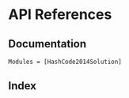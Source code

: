 # API References

## Documentation
```@autodocs
Modules = [HashCode2014Solution]
```

## Index

```@index
```